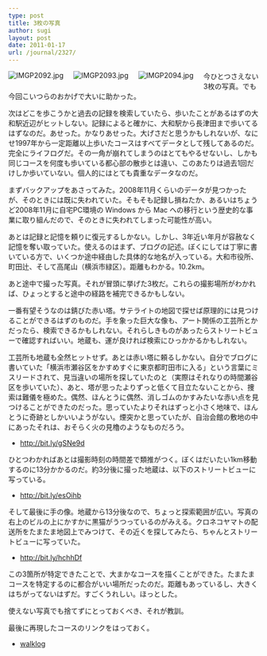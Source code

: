 ```yaml
---
type: post
title: 3枚の写真
author: sugi
layout: post
date: 2011-01-17
url: /journal/2327/
---
```

<img alt="IMGP2092.jpg" src="/images/journal/IMGP2092.jpg" class="alignleft" style="float: left; margin: 0 20px 20px 0;" data-recalc-dims="1" /><img alt="IMGP2093.jpg" src="/images/journal/IMGP2093.jpg" class="alignleft" style="float: left; margin: 0 20px 20px 0;" data-recalc-dims="1" /><img alt="IMGP2094.jpg" src="/images/journal/IMGP2094.jpg" class="alignleft" style="float: left; margin: 0 20px 20px 0;" data-recalc-dims="1" />今ひとつさえない3枚の写真。でも今回こいつらのおかげで大いに助かった。

次はどこを歩こうかと過去の記録を検索していたら、歩いたことがあるはずの大和駅近辺がヒットしない。記録によると確かに、大和駅から長津田まで歩いてるはずなのだ。あせった。かなりあせった。大げさだと思うかもしれないが、なにせ1997年から一定距離以上歩いたコースはすべてデータとして残してあるのだ。完全にライフログだ。その一角が崩れてしまうのはとてもやるせないし、しかも同じコースを何度も歩いている都心部の散歩とは違い、このあたりは過去1回だけしか歩いていない。個人的にはとても貴重なデータなのだ。

まずバックアップをあさってみた。2008年11月くらいのデータが見つかったが、そのときには既に失われていた。そもそも記録し損ねたか、あるいはちょうど2008年11月に自宅PC環境の Windows から Mac への移行という歴史的な事業に取り組んだので、そのときに失われてしまった可能性が高い。

あとは記録と記憶を頼りに復元するしかない。しかし、3年近い年月が容赦なく記憶を奪い取っていた。使えるのはまず、ブログの記述。ぼくにしては丁寧に書いている方で、いくつか途中経由した具体的な地名が入っている。大和市役所、町田辻、そして高尾山（横浜市緑区）。距離もわかる。10.2km。

あと途中で撮った写真。それが冒頭に挙げた3枚だ。これらの撮影場所がわかれば、ひょっとすると途中の経路を補完できるかもしない。

一番有望そうなのは錆びた赤い塔。サテライトの地図で探せば原理的には見つけることができるはずのものだ。手を象った巨大な像も、アート関係の工芸所とかだったら、検索できるかもしれない。それらしきものがあったらストリートビューで確認すればいい。地蔵も、運が良ければ検索にひっかかるかもしれない。

工芸所も地蔵も全然ヒットせず。あとは赤い塔に頼るしかない。自分でブログに書いていた「横浜市瀬谷区をかすめすぐに東京都町田市に入る」という言葉にミスリードされて、見当違いの場所を探していたのと（実際はそれなりの時間瀬谷区を歩いていた）、あと、塔が思ったよりずっと低くて目立たないことから、捜索は難儀を極めた。偶然、ほんとうに偶然、消しゴムのかすみたいな赤い点を見つけることができたのだった。思っていたよりそれはずっと小さく地味で、ほんとうに奇跡としかいいようがない。煙突かと思っていたが、自治会館の敷地の中にあったそれは、おそらく火の見櫓のようなものだろう。

  * <a href="http://bit.ly/gSNe9d" onclick="_gaq.push(['_trackEvent', 'outbound-article', 'http://bit.ly/gSNe9d', 'http://bit.ly/gSNe9d']);" >http://bit.ly/gSNe9d</a>

ひとつわかればあとは撮影時刻の時間差で類推がつく。ぼくはだいたい1km移動するのに13分かかるのだ。約3分後に撮った地蔵は、以下のストリートビューに写っている。

  * <a href="http://bit.ly/esOihb" onclick="_gaq.push(['_trackEvent', 'outbound-article', 'http://bit.ly/esOihb', 'http://bit.ly/esOihb']);" >http://bit.ly/esOihb</a>

そして最後に手の像。地蔵から13分後なので、ちょっと探索範囲が広い。写真の右上のビルの上にかすかに黒猫がうつっているのがみえる。クロネコヤマトの配送所をたまたま地図上でみつけて、その近くを探してみたら、ちゃんとストリートビューに写っていた。

  * <a href="http://bit.ly/hchhDf" onclick="_gaq.push(['_trackEvent', 'outbound-article', 'http://bit.ly/hchhDf', 'http://bit.ly/hchhDf']);" >http://bit.ly/hchhDf</a>

この3箇所が特定できたことで、大まかなコースを描くことができた。たまたまコースを特定するのに都合がいい場所だったのだ。距離もあっているし、大きくはちがってないはずだ。すごくうれしい。ほっとした。

使えない写真でも捨てずにとっておくべき、それが教訓。

最後に再現したコースのリンクをはっておく。

  * <a href="https://walk.asharpminor.com/?id=1439">walklog</a>
